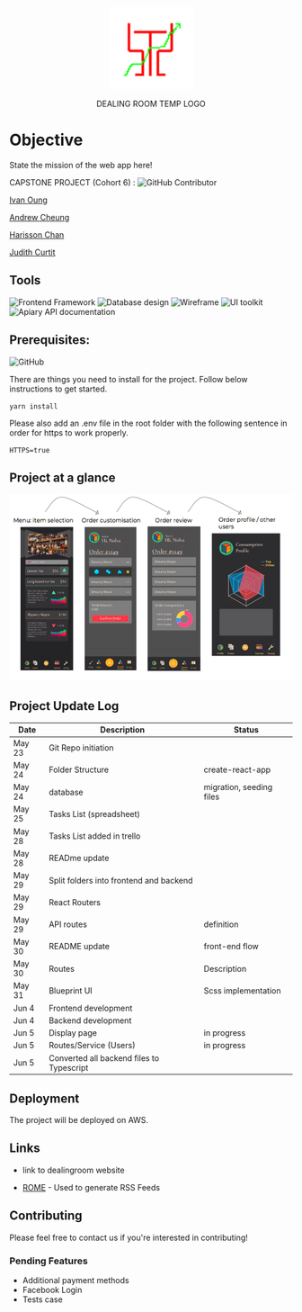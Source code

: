 <span style="display:block;text-align:center">

![DealingRoom Temporary Logo](img/DealingRoom.png)   

</span>
  
  <div style="text-align:center">
DEALING ROOM TEMP LOGO
 </div> 
 
 
 # Objective
State the mission of the web app here!


 CAPSTONE PROJECT (Cohort 6) : ![GitHub Contributor](https://img.shields.io/badge/GitHub%20Contributor-4-green.svg)

  [Ivan Oung](https://github.com/ivanoung) 

  [Andrew Cheung](https://github.com/cheungdzinyung) 

  [Harisson Chan](https://github.com/harrixon) 

  [Judith Curtit](https://github.com/judithcurtit)


## Tools
![Frontend Framework](https://img.shields.io/badge/Frontend%20Framework-React-blue.svg) 
![Database design](https://img.shields.io/badge/database%20design-lucidchart-green.svg)
![Wireframe](https://img.shields.io/badge/wireframe-draw.io-yellow.svg)
![UI toolkit](https://img.shields.io/badge/UI%20toolkit-Blueprint-green.svg)
![Apiary API documentation](https://img.shields.io/badge/API%20documentation-Apiary-brightgreen.svg)


## Prerequisites: 
![GitHub](https://img.shields.io/badge/github--brightgreen.svg)

There are things you need to install for the project. Follow below instructions to get started.

```
yarn install
```

Please also add an .env file in the root folder with the following sentence in order for https to work properly. 
```
HTTPS=true
```


## Project at a glance


![UI flow](img/UI-flow.png) 

## Project Update Log

Date | Description | Status
-------------- | ----------------------- | ---------------------
May 23 | Git Repo initiation
May 24 | Folder Structure | create-react-app
May 24 | database | migration, seeding files
May 25 | Tasks List (spreadsheet)
May 28 | Tasks List added in trello
May 28 | READme update
May 29 | Split folders into frontend and backend
May 29 | React Routers
May 29 | API routes | definition
May 30 | README update | front-end flow
May 30 | Routes | Description
May 31 | Blueprint UI | Scss implementation
Jun 4  | Frontend development
Jun 4  | Backend development
Jun 5  | Display page | in progress
Jun 5  | Routes/Service (Users) | in progress
Jun 5  | Converted all backend files to Typescript



## Deployment
The project will be deployed on AWS.


## Links

- link to dealingroom website
* [ROME](https://rometools.github.io/rome/) - Used to generate RSS Feeds


## Contributing

Please feel free to contact us if you're interested in contributing!

### Pending Features
* Additional payment methods
* Facebook Login
* Tests case

